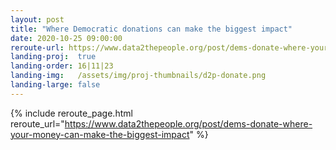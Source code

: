 ```yaml
---
layout: post
title: "Where Democratic donations can make the biggest impact"
date: 2020-10-25 09:00:00
reroute-url: https://www.data2thepeople.org/post/dems-donate-where-your-money-can-make-the-biggest-impact
landing-proj:  true
landing-order: 16|11|23
landing-img:   /assets/img/proj-thumbnails/d2p-donate.png
landing-large: false
---
```


{% include reroute_page.html reroute_url="https://www.data2thepeople.org/post/dems-donate-where-your-money-can-make-the-biggest-impact" %}